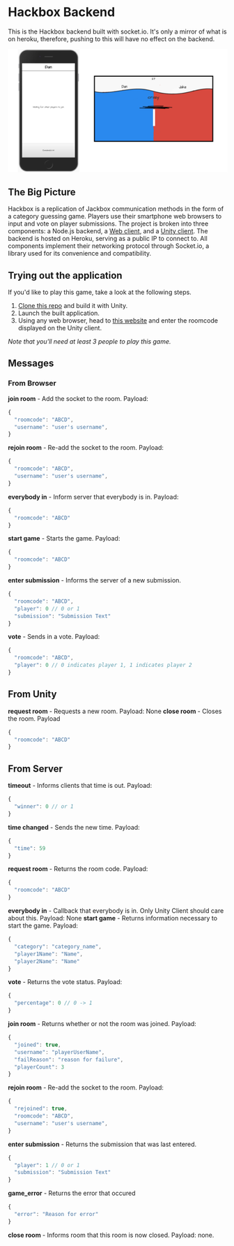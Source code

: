 # Hackbox Backend
This is the Hackbox backend built with socket.io. It's only a mirror of what is on heroku, therefore, pushing to this will have no effect on the backend.

![screenshot](mockup.png)

## The Big Picture
Hackbox is a replication of Jackbox communication methods in the form of a category guessing game. Players use their smartphone web browsers to input and vote on player submissions. The project is broken into three components: a Node.js backend, a [Web client](https://github.com/dan-singer/hackbox-web-client), and a [Unity client](https://github.com/lzhangivy/hackbox-UnityClient). The backend is hosted on Heroku, serving as a public IP to connect to. All components implement their networking protocol through Socket.io, a library used for its convenience and compatibility.

## Trying out the application
If you'd like to play this game, take a look at the following steps.
1. [Clone this repo](https://github.com/lzhangivy/hackbox-UnityClient) and build it with Unity.
2. Launch the built application.
3. Using any web browser, head to [this website](http://www.dansinger.me/hackbox-web-client/) and enter the roomcode displayed on the Unity client.

*Note that you'll need at least 3 people to play this game.*

## Messages
### From Browser
**join room** - Add the socket to the room. Payload: 
```js
{
  "roomcode": "ABCD",
  "username": "user's username",
}
```
**rejoin room** - Re-add the socket to the room. Payload: 
```js
{
  "roomcode": "ABCD",
  "username": "user's username",
}
```
**everybody in** - Inform server that everybody is in. Payload:
```js
{
  "roomcode": "ABCD"
}
```
**start game** - Starts the game. Payload:
```js
{
  "roomcode": "ABCD"
}
```
**enter submission** - Informs the server of a new submission.
```js
{
  "roomcode": "ABCD",
  "player": 0 // 0 or 1
  "submission": "Submission Text"
}
```
**vote** - Sends in a vote. Payload: 
```js
{
  "roomcode": "ABCD",
  "player": 0 // 0 indicates player 1, 1 indicates player 2
}
```
## From Unity
**request room** - Requests a new room. Payload: None
**close room** - Closes the room. Payload
```js
{
  "roomcode": "ABCD"
}
```

## From Server
**timeout** - Informs clients that time is out. Payload: 
```js
{
  "winner": 0 // or 1
}
```

**time changed** - Sends the new time. Payload: 
```js
{
  "time": 59
}
```
**request room** - Returns the room code. Payload: 
```js
{
  "roomcode": "ABCD"
}
```
**everybody in** - Callback that everybody is in. Only Unity Client should care about this. Payload: None
**start game** - Returns information necessary to start the game. Payload: 
```js
{
  "category": "category_name",
  "player1Name": "Name",
  "player2Name": "Name"
}
```
**vote** - Returns the vote status. Payload: 
```js
{
  "percentage": 0 // 0 -> 1
}
```
**join room** - Returns whether or not the room was joined. Payload: 
```js
{
  "joined": true,
  "username": "playerUserName",
  "failReason": "reason for failure",
  "playerCount": 3
}
```
**rejoin room** - Re-add the socket to the room. Payload: 
```js
{
  "rejoined": true,
  "roomcode": "ABCD",
  "username": "user's username",
}
```
**enter submission** - Returns the submission that was last entered. 
```js
{
  "player": 1 // 0 or 1
  "submission": "Submission Text"
}
```

**game_error** - Returns the error that occured
```js
{
  "error": "Reason for error"
}
```

**close room** - Informs room that this room is now closed. Payload: none.